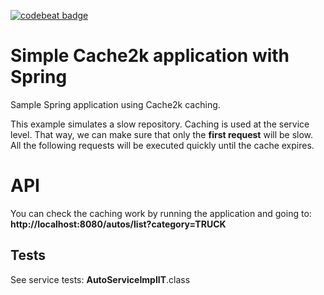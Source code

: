 [![codebeat badge](https://codebeat.co/badges/8eb6987d-69a3-4032-951d-7f3eb8c83eb1)](https://codebeat.co/projects/github-com-paz1506-cache2kapp-master)

# Simple Cache2k application with Spring

Sample Spring application using Cache2k caching.

This example simulates a slow repository. Caching is used at the service level. That way, we can make sure that only the **first request** will be slow. All the following requests will be executed quickly until the cache expires.


# API

You can check the caching work by running the application and going to: **http://localhost:8080/autos/list?category=TRUCK**

## Tests

See service tests: **AutoServiceImplIT**.class
